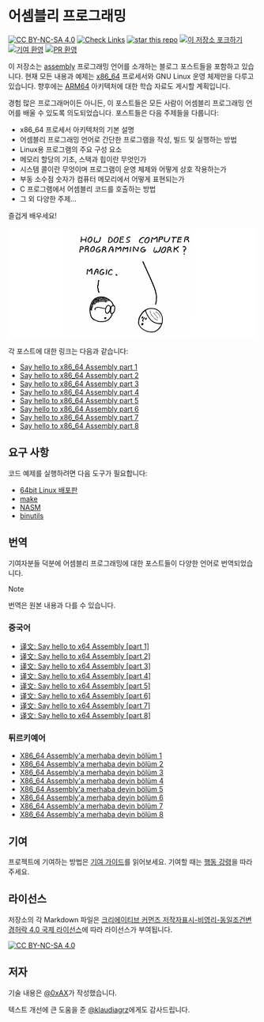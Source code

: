 # 어셈블리 프로그래밍

[![CC BY-NC-SA 4.0][cc-by-nc-sa-shield]][cc-by-nc-sa] [![Check Links](https://github.com/0xAX/asm/actions/workflows/link-check.yaml/badge.svg)](https://github.com/0xAX/asm/actions/workflows/link-check.yaml) [![star this repo](https://badgen.net/github/stars/0xAX/asm)](https://github.com/0xAX/asm) [![이 저장소 포크하기](https://badgen.net/github/forks/0xAX/asm)](https://github.com/0xAX/asm/fork) [![기여 환영](https://img.shields.io/badge/contributions-welcome-brightgreen.svg?style=flat)](https://github.com/0xAX/asm/issues)  [![PR 환영](https://img.shields.io/badge/PRs-welcome-brightgreen.svg?style=flat-square)](https://makeapullrequest.com) 

이 저장소는 [assembly](https://en.wikipedia.org/wiki/Assembly_language) 프로그래밍 언어를 소개하는 블로그 포스트들을 포함하고 있습니다. 현재 모든 내용과 예제는 [x86_64](https://en.wikipedia.org/wiki/X86-64) 프로세서와 GNU Linux 운영 체제만을 다루고 있습니다. 향후에는 [ARM64](https://en.wikipedia.org/wiki/AArch64) 아키텍처에 대한 학습 자료도 게시할 계획입니다.

경험 많은 프로그래머이든 아니든, 이 포스트들은 모든 사람이 어셈블리 프로그래밍 언어를 배울 수 있도록 의도되었습니다. 포스트들은 다음 주제들을 다룹니다:

- x86_64 프로세서 아키텍처의 기본 설명
- 어셈블리 프로그래밍 언어로 간단한 프로그램을 작성, 빌드 및 실행하는 방법
- Linux용 프로그램의 주요 구성 요소
- 메모리 할당의 기초, 스택과 힙이란 무엇인가
- 시스템 콜이란 무엇이며 프로그램이 운영 체제와 어떻게 상호 작용하는가
- 부동 소수점 숫자가 컴퓨터 메모리에서 어떻게 표현되는가
- C 프로그램에서 어셈블리 코드를 호출하는 방법
- 그 외 다양한 주제...

즐겁게 배우세요!

![Magic](./content/assets/asm-introduction.png)

각 포스트에 대한 링크는 다음과 같습니다:

  * [Say hello to x86_64 Assembly part 1](https://github.com/0xAX/asm/blob/master/content/asm_1.md)
  * [Say hello to x86_64 Assembly part 2](https://github.com/0xAX/asm/blob/master/content/asm_2.md)
  * [Say hello to x86_64 Assembly part 3](https://github.com/0xAX/asm/blob/master/content/asm_3.md)
  * [Say hello to x86_64 Assembly part 4](https://github.com/0xAX/asm/blob/master/content/asm_4.md)
  * [Say hello to x86_64 Assembly part 5](https://github.com/0xAX/asm/blob/master/content/asm_5.md)
  * [Say hello to x86_64 Assembly part 6](https://github.com/0xAX/asm/blob/master/content/asm_6.md)
  * [Say hello to x86_64 Assembly part 7](https://github.com/0xAX/asm/blob/master/content/asm_7.md)
  * [Say hello to x86_64 Assembly part 8](https://github.com/0xAX/asm/blob/master/content/asm_8.md)

## 요구 사항

코드 예제를 실행하려면 다음 도구가 필요합니다:

- [64bit Linux 배포판](https://en.wikipedia.org/wiki/Linux_distribution)
- [make](https://www.gnu.org/software/make/)
- [NASM](https://nasm.us/)
- [binutils](https://www.gnu.org/software/binutils/)

## 번역

기여자분들 덕분에 어셈블리 프로그래밍에 대한 포스트들이 다양한 언어로 번역되었습니다.

> [!Note] 
> 번역은 원본 내용과 다를 수 있습니다.

### 중국어

  * [译文: Say hello to x64 Assembly [part 1]](https://github.com/time-river/vvl.me/blob/master/source/_posts/translation-Say-hello-to-x64-Assembly-part-1.md)
  * [译文: Say hello to x64 Assembly [part 2]](https://github.com/time-river/vvl.me/blob/master/source/_posts/translation-Say-hello-to-x64-Assembly-part-2.md)
  * [译文: Say hello to x64 Assembly [part 3]](https://github.com/time-river/vvl.me/blob/master/source/_posts/translation-Say-hello-to-x64-Assembly-part-3.md)
  * [译文: Say hello to x64 Assembly [part 4]](https://github.com/time-river/vvl.me/blob/master/source/_posts/translation-Say-hello-to-x64-Assembly-part-4.md)
  * [译文: Say hello to x64 Assembly [part 5]](https://github.com/time-river/vvl.me/blob/master/source/_posts/translation-Say-hello-to-x64-Assembly-part-5.md)
  * [译文: Say hello to x64 Assembly [part 6]](https://github.com/time-river/vvl.me/blob/master/source/_posts/translation-Say-hello-to-x64-Assembly-part-6.md)
  * [译文: Say hello to x64 Assembly [part 7]](https://github.com/time-river/vvl.me/blob/master/source/_posts/translation-Say-hello-to-x64-Assembly-part-7.md)
  * [译文: Say hello to x64 Assembly [part 8]](https://github.com/time-river/vvl.me/blob/master/source/_posts/translation-Say-hello-to-x64-Assembly-part-8.md)

### 튀르키예어

  * [X86_64 Assembly'a merhaba deyin bölüm 1](https://github.com/furkanonder/asm/blob/master/bolumler/1.md)
  * [X86_64 Assembly'a merhaba deyin bölüm 2](https://github.com/furkanonder/asm/blob/master/bolumler/2.md)
  * [X86_64 Assembly'a merhaba deyin bölüm 3](https://github.com/furkanonder/asm/blob/master/bolumler/3.md)
  * [X86_64 Assembly'a merhaba deyin bölüm 4](https://github.com/furkanonder/asm/blob/master/bolumler/4.md)
  * [X86_64 Assembly'a merhaba deyin bölüm 5](https://github.com/furkanonder/asm/blob/master/bolumler/5.md)
  * [X86_64 Assembly'a merhaba deyin bölüm 6](https://github.com/furkanonder/asm/blob/master/bolumler/6.md)
  * [X86_64 Assembly'a merhaba deyin bölüm 7](https://github.com/furkanonder/asm/blob/master/bolumler/7.md)
  * [X86_64 Assembly'a merhaba deyin bölüm 8](https://github.com/furkanonder/asm/blob/master/bolumler/8.md)

## 기여 

프로젝트에 기여하는 방법은 [기여 가이드](./CONTRIBUTING.md)를 읽어보세요. 기여할 때는 [행동 강령](./CODE_OF_CONDUCT.md)을 따라주세요.

## 라이선스

저장소의 각 Markdown 파일은
[크리에이티브 커먼즈 저작자표시-비영리-동일조건변경허락 4.0 국제 라이선스][cc-by-nc-sa]에 따라 라이선스가 부여됩니다.

[![CC BY-NC-SA 4.0][cc-by-nc-sa-image]][cc-by-nc-sa]

[cc-by-nc-sa]: https://creativecommons.org/licenses/by-nc-sa/4.0/
[cc-by-nc-sa-image]: https://licensebuttons.net/l/by-nc-sa/4.0/88x31.png
[cc-by-nc-sa-shield]: https://img.shields.io/badge/License-CC%20BY--NC--SA%204.0-lightgrey.svg

## 저자

기술 내용은 [@0xAX](https://x.com/0xAX)가 작성했습니다.

텍스트 개선에 큰 도움을 준 [@klaudiagrz](https://github.com/klaudiagrz)에게도 감사드립니다.
